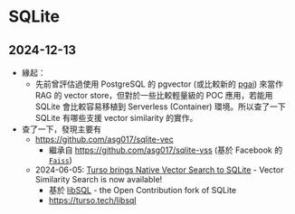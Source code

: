 # SQLite

## 2024-12-13

- 緣起：
  - 先前曾評估過使用 PostgreSQL 的 pgvector (或比較新的 [pgai](https://github.com/timescale/pgai)) 來當作 RAG 的 vector store，但對於一些比較輕量級的 POC 應用，若能用 SQLite 會比較容易移植到 Serverless (Container) 環境。所以查了一下 SQLite 有哪些支援 vector similarity 的實作。
- 查了一下，發現主要有
  - https://github.com/asg017/sqlite-vec
    - 繼承自 https://github.com/asg017/sqlite-vss (基於 Facebook 的 [`Faiss`](https://faiss.ai/))
  - 2024-06-05: [Turso brings Native Vector Search to SQLite](https://turso.tech/blog/turso-brings-native-vector-search-to-sqlite) - Vector Similarity Search is now available!
    - 基於 [libSQL](https://github.com/tursodatabase/libsql) - the Open Contribution fork of SQLite
    - https://turso.tech/libsql
    